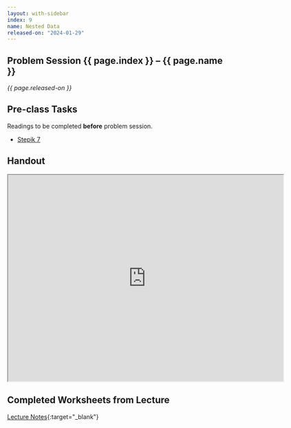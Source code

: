 ```yaml
---
layout: with-sidebar
index: 9
name: Nested Data
released-on: "2024-01-29"
---
```


## Problem Session {{ page.index }} – {{ page.name }}

_{{ page.released-on }}_

## Pre-class Tasks

Readings to be completed **before** problem session.
- [Stepik 7](https://stepik.org/lesson/584041/step/10?unit=578810)

## Handout

<iframe src="https://drive.google.com/file/d/1CaDaGMfWX3CG3i4BE6SDV_1EmHsy-Xwi/preview" width="640" height="480" allow="autoplay"></iframe>

## Completed Worksheets from Lecture

[Lecture Notes](https://drive.google.com/drive/folders/1wRHVw3Y8pOxk8Qu6p2U9AYKbt5WeF_Ll?usp=sharing){:target="_blank"}
